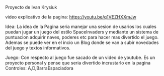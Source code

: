 Proyecto de Ivan Krysiuk

video explicativo de la pagina:
https://youtu.be/q1VEZHXXmJw

Idea: 
La idea de la Pagina seria manejar una sesion de usarios los cuales puedan jugar un juego del estilo SpaceInvaders y mediante un sistema de puntuacion adquirir naves, poderes etc para hacer mas divertido el juego.
Ademas se puede ver en el incio un Blog donde se van a subir novedades del juego y textos informativos.

Juego:
Con respecto al juego fue sacado de un video de youtube.
Es un proyecto personal y pense que seria divertido incrustarlo en la pagina
Controles: A,D,BarraEspaciadora
